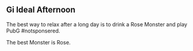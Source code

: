## Gi Ideal Afternoon

The best way to relax after a long day is to drink a Rose Monster and play PubG #notsponsered.

The best Monster is Rose.